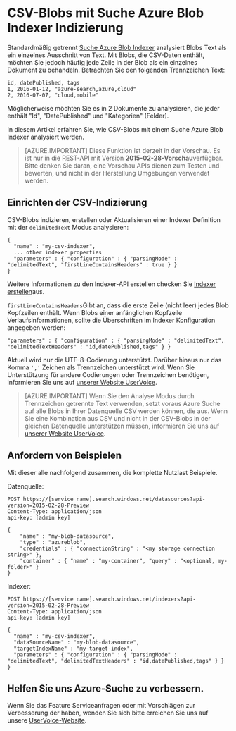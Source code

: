 <properties
pageTitle="CSV-Blobs mit Suche Azure Blob Indexer Indizierung | Microsoft Azure"
description="Informationen Sie zum Indizieren CSV-Blobs mit Azure-Suche"
services="search"
documentationCenter=""
authors="chaosrealm"
manager="pablocas"
editor="" />

<tags
ms.service="search"
ms.devlang="rest-api"
ms.workload="search" ms.topic="article"  
ms.tgt_pltfrm="na"
ms.date="07/12/2016"
ms.author="eugenesh" />

# <a name="indexing-csv-blobs-with-azure-search-blob-indexer"></a>CSV-Blobs mit Suche Azure Blob Indexer Indizierung 

Standardmäßig getrennt [Suche Azure Blob Indexer](search-howto-indexing-azure-blob-storage.md) analysiert Blobs Text als ein einzelnes Ausschnitt von Text. Mit Blobs, die CSV-Daten enthält, möchten Sie jedoch häufig jede Zeile in der Blob als ein einzelnes Dokument zu behandeln. Betrachten Sie den folgenden Trennzeichen Text: 

    id, datePublished, tags
    1, 2016-01-12, "azure-search,azure,cloud" 
    2, 2016-07-07, "cloud,mobile" 

Möglicherweise möchten Sie es in 2 Dokumente zu analysieren, die jeder enthält "Id", "DatePublished" und "Kategorien" (Felder).

In diesem Artikel erfahren Sie, wie CSV-Blobs mit einem Suche Azure Blob Indexer analysiert werden. 

> [AZURE.IMPORTANT] Diese Funktion ist derzeit in der Vorschau. Es ist nur in die REST-API mit Version **2015-02-28-Vorschau**verfügbar. Bitte denken Sie daran, eine Vorschau APIs dienen zum Testen und bewerten, und nicht in der Herstellung Umgebungen verwendet werden. 

## <a name="setting-up-csv-indexing"></a>Einrichten der CSV-Indizierung

CSV-Blobs indizieren, erstellen oder Aktualisieren einer Indexer Definition mit der `delimitedText` Modus analysieren:  

    {
      "name" : "my-csv-indexer",
      ... other indexer properties
      "parameters" : { "configuration" : { "parsingMode" : "delimitedText", "firstLineContainsHeaders" : true } }
    }

Weitere Informationen zu den Indexer-API erstellen checken Sie [Indexer erstellen](search-api-indexers-2015-02-28-preview.md#create-indexer)aus.

`firstLineContainsHeaders`Gibt an, dass die erste Zeile (nicht leer) jedes Blob Kopfzeilen enthält.
Wenn Blobs einer anfänglichen Kopfzeile Verlaufsinformationen, sollte die Überschriften im Indexer Konfiguration angegeben werden: 

    "parameters" : { "configuration" : { "parsingMode" : "delimitedText", "delimitedTextHeaders" : "id,datePublished,tags" } } 

Aktuell wird nur die UTF-8-Codierung unterstützt. Darüber hinaus nur das Komma `','` Zeichen als Trennzeichen unterstützt wird. Wenn Sie Unterstützung für andere Codierungen oder Trennzeichen benötigen, informieren Sie uns auf [unserer Website UserVoice](https://feedback.azure.com/forums/263029-azure-search).

> [AZURE.IMPORTANT] Wenn Sie den Analyse Modus durch Trennzeichen getrennte Text verwenden, setzt voraus Azure Suche auf alle Blobs in Ihrer Datenquelle CSV werden können, die aus. Wenn Sie eine Kombination aus CSV und nicht in der CSV-Blobs in der gleichen Datenquelle unterstützen müssen, informieren Sie uns auf [unserer Website UserVoice](https://feedback.azure.com/forums/263029-azure-search).

## <a name="request-examples"></a>Anfordern von Beispielen

Mit dieser alle nachfolgend zusammen, die komplette Nutzlast Beispiele. 

Datenquelle: 

    POST https://[service name].search.windows.net/datasources?api-version=2015-02-28-Preview
    Content-Type: application/json
    api-key: [admin key]

    {
        "name" : "my-blob-datasource",
        "type" : "azureblob",
        "credentials" : { "connectionString" : "<my storage connection string>" },
        "container" : { "name" : "my-container", "query" : "<optional, my-folder>" }
    }   

Indexer:

    POST https://[service name].search.windows.net/indexers?api-version=2015-02-28-Preview
    Content-Type: application/json
    api-key: [admin key]

    {
      "name" : "my-csv-indexer",
      "dataSourceName" : "my-blob-datasource",
      "targetIndexName" : "my-target-index",
      "parameters" : { "configuration" : { "parsingMode" : "delimitedText", "delimitedTextHeaders" : "id,datePublished,tags" } }
    }

## <a name="help-us-make-azure-search-better"></a>Helfen Sie uns Azure-Suche zu verbessern.

Wenn Sie das Feature Serviceanfragen oder mit Vorschlägen zur Verbesserung der haben, wenden Sie sich bitte erreichen Sie uns auf unsere [UserVoice-Website](https://feedback.azure.com/forums/263029-azure-search/).